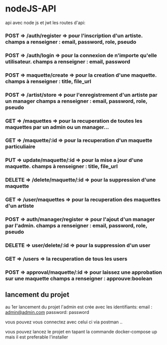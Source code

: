 # nodeJS-API
api avec node js et jwt 
les routes d'api: 

### POST =>  /auth/register => pour l'inscription d'un artiste.  champs a renseigner : email, password, role, pseudo

### POST => /auth/login => pour la connexion de n'importe qu'elle utilisateur. champs a renseigner : email, password

### POST => maquette/create => pour la creation d'une maquette. champs à renseigner : title, file_url

### POST => /artist/store => pour l'enregistrement d'un artiste par un manager champs a renseigner : email, password, role, pseudo

### GET => /maquettes => pour la recuperation de toutes les maquettes par un admin ou un manager...

### GET => /maquette/:id => pour la recuperation d'un maquette particuliaire

### PUT => update/maquette/:id => pour la mise a jour d'une maquette. champs à renseigner : title, file_url

### DELETE => /delete/maquette/:id => pour la suppression d'une maquette 

### GET => /user/maquettes => pour la recuperation des maquettes d'un artiste

### POST => auth/manager/register => pour l'ajout d'un manager par l'admin.  champs a renseigner : email, password, role, pseudo

### DELETE => user/delete/:id => pour la suppression d'un user 

### GET => /users => la recuperation de tous les users

### POST => approval/maquette/:id => pour laissez une approbation sur une maquette  champs a renseigner : approuve:boolean


## lancement du projet
au 1er lancement du projet l'admin est crée avec les identifiants: 
email : admin@admin.com
password: password

vous pouvez vous connectez avec celui ci via postman ..

vous pouvez lancez le projet en tapant la commande docker-compose up mais il est preferable l'installer 


